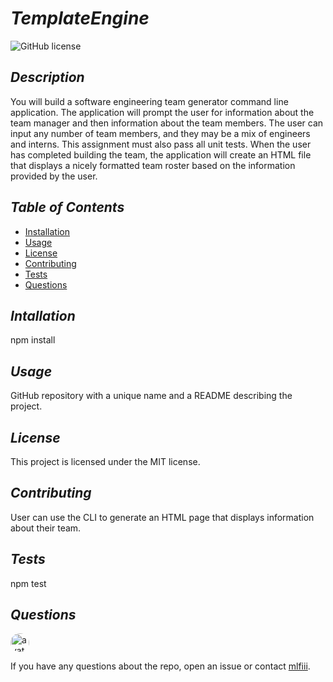 # *TemplateEngine* 
    

![GitHub license](https://img.shields.io/badge/license-mit-blue.svg)

## *Description*

You will build a software engineering team generator command line application. The application will prompt the user for information about the team manager and then information about the team members. The user can input any number of team members, and they may be a mix of engineers and interns. This assignment must also pass all unit tests. When the user has completed building the team, the application will create an HTML file that displays a nicely formatted team roster based on the information provided by the user. 

## *Table of Contents*

* [Installation](#installation)
* [Usage](#usage)
* [License](#license)
* [Contributing](#contributing)
* [Tests](#tests)
* [Questions](#questions)
   
## *Intallation*

npm install
      
## *Usage*    
GitHub repository with a unique name and a README describing the project.
    
## *License*
This project is licensed under the MIT license.
    
## *Contributing*
User can use the CLI to generate an HTML page that displays information about their team.
    
## *Tests*
npm test

## *Questions*
<img src="https://avatars0.githubusercontent.com/u/57580332?v=4" alt="avatar" style="border-radius: 16px" width="30" />

If you have any questions about the repo, open an issue or contact [mlfiii](https://api.github.com/users/mlfiii).